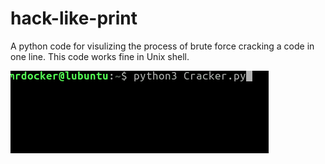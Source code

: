 # hack-like-print
A python code for visulizing the process of brute force cracking a code in one line.
This code works fine in Unix shell.

![](cracker.gif)

